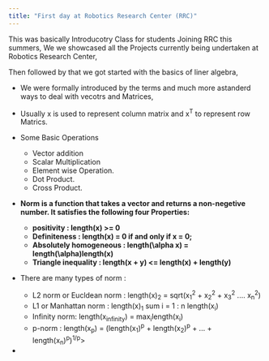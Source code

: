 ```yaml
---
title: "First day at Robotics Research Center (RRC)"
---
```


This was basically Introducotry Class for students Joining RRC this summers, We we showcased all the Projects currently being undertaken at Robotics Research Center,<br>

Then followed by that we got started with the basics of liner algebra, 
- We were formally introduced by the terms and much more astanderd ways to deal with vecotrs and Matrices, 
- Usually x is used to represent column matrix and x<sup>T</sup> to represent row Matrics.
- Some Basic Operations
	- Vector addition
	- Scalar Multiplication
	- Element wise Operation.
	- Dot Product.
	- Cross Product.

- <b> Norm is a function that takes a vector and returns a non-negetive number. It satisfies the following four Properties:
	- positivity : length(x) >= 0
	- Definiteness : length(x) = 0 if and only if x = 0;
	- Absolutely homogeneous : length(\alpha x) = length(\alpha)length(x)
	- Triangle inequality : length(x + y) <= length(x) + length(y)
</b>

- There are many types of norm :
	- L2 norm or Eucldean norm : length(x)<sub>2</sub> = sqrt(x<sub>1</sub><sup>2</sup> + x<sub>2</sub><sup>2</sup> + x<sub>3</sub><sup>2</sup> .... x<sub>n</sub><sup>2</sup>)
	- L1 or Manhattan norm : length(x)<sub>1</sub>  sum i = 1 : n length(x<sub>i</sub>)
	- Infinity norm: length(x<sub>infinity</sub>) = max<sub>i</sub>length(x<sub>i</sub>)
	- p-norm : length(x<sub>p</sub>) = (length(x<sub>1</sub>)<sup>p</sup> + length(x<sub>2</sub>)<sup>p</sup> + ... + length(x<sub>n</sub>)<sup>p</sup>)<sup>1/p</sup>>

- 
